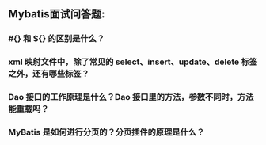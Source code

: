 ## Mybatis面试问答题:
### #{} 和 ${} 的区别是什么？
### xml 映射文件中，除了常见的 select、insert、update、delete 标签之外，还有哪些标签？
### Dao 接口的工作原理是什么？Dao 接口里的方法，参数不同时，方法能重载吗？
### MyBatis 是如何进行分页的？分页插件的原理是什么？